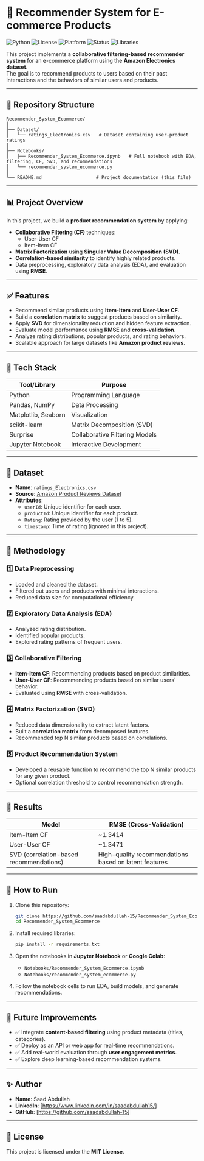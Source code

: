 # 🛒 Recommender System for E-commerce Products

![Python](https://img.shields.io/badge/Python-3.9-blue.svg)
![License](https://img.shields.io/badge/License-MIT-green.svg)
![Platform](https://img.shields.io/badge/Platform-Google%20Colab-orange.svg)
![Status](https://img.shields.io/badge/Status-Completed-brightgreen.svg)
![Libraries](https://img.shields.io/badge/Libraries-Pandas%2C%20Surprise%2C%20scikit--learn-lightgrey.svg)

This project implements a **collaborative filtering-based recommender system** for an e-commerce platform using the **Amazon Electronics dataset**.  
The goal is to recommend products to users based on their past interactions and the behaviors of similar users and products.

---

## 📂 Repository Structure

```
Recommender_System_Ecommerce/
│
├── Dataset/
│   └── ratings_Electronics.csv   # Dataset containing user-product ratings
│
├── Notebooks/
│   ├── Recommender_System_Ecommerce.ipynb   # Full notebook with EDA, filtering, CF, SVD, and recommendations
│   └── recommender_system_ecommerce.py
│
└── README.md                    # Project documentation (this file)
```

---

## 📊 Project Overview

In this project, we build a **product recommendation system** by applying:
- **Collaborative Filtering (CF)** techniques:
  - User-User CF
  - Item-Item CF
- **Matrix Factorization** using **Singular Value Decomposition (SVD)**.
- **Correlation-based similarity** to identify highly related products.
- Data preprocessing, exploratory data analysis (EDA), and evaluation using **RMSE**.

---

## ✅ Features

- Recommend similar products using **Item-Item** and **User-User CF**.
- Build a **correlation matrix** to suggest products based on similarity.
- Apply **SVD** for dimensionality reduction and hidden feature extraction.
- Evaluate model performance using **RMSE** and **cross-validation**.
- Analyze rating distributions, popular products, and rating behaviors.
- Scalable approach for large datasets like **Amazon product reviews**.

---

## 🔧 Tech Stack

| Tool/Library | Purpose |
|--------------|---------|
| Python       | Programming Language |
| Pandas, NumPy | Data Processing |
| Matplotlib, Seaborn | Visualization |
| scikit-learn | Matrix Decomposition (SVD) |
| Surprise | Collaborative Filtering Models |
| Jupyter Notebook | Interactive Development |

---

## 📁 Dataset

- **Name**: `ratings_Electronics.csv`
- **Source**: [Amazon Product Reviews Dataset](https://www.kaggle.com/datasets/saurav9786/amazon-product-reviews)
- **Attributes**:
  - `userId`: Unique identifier for each user.
  - `productId`: Unique identifier for each product.
  - `Rating`: Rating provided by the user (1 to 5).
  - `timestamp`: Time of rating (ignored in this project).

---

## 🔄 Methodology

### 1️⃣ Data Preprocessing
- Loaded and cleaned the dataset.
- Filtered out users and products with minimal interactions.
- Reduced data size for computational efficiency.

### 2️⃣ Exploratory Data Analysis (EDA)
- Analyzed rating distribution.
- Identified popular products.
- Explored rating patterns of frequent users.

### 3️⃣ Collaborative Filtering
- **Item-Item CF**: Recommending products based on product similarities.
- **User-User CF**: Recommending products based on similar users' behavior.
- Evaluated using **RMSE** with cross-validation.

### 4️⃣ Matrix Factorization (SVD)
- Reduced data dimensionality to extract latent factors.
- Built a **correlation matrix** from decomposed features.
- Recommended top N similar products based on correlations.

### 5️⃣ Product Recommendation System
- Developed a reusable function to recommend the top N similar products for any given product.
- Optional correlation threshold to control recommendation strength.

---

## 🧠 Results

| Model | RMSE (Cross-Validation) |
|-------|-------------------------|
| Item-Item CF | ~1.3414 |
| User-User CF | ~1.3471 |
| SVD (correlation-based recommendations) | High-quality recommendations based on latent features |

---

## 🚀 How to Run

1. Clone this repository:
   ```bash
   git clone https://github.com/saadabdullah-15/Recommender_System_Ecommerce.git
   cd Recommender_System_Ecommerce
   ```

2. Install required libraries:
   ```bash
   pip install -r requirements.txt
   ```

3. Open the notebooks in **Jupyter Notebook** or **Google Colab**:
   - `Notebooks/Recommender_System_Ecommerce.ipynb`
   - `Notebooks/recommender_system_ecommerce.py`

4. Follow the notebook cells to run EDA, build models, and generate recommendations.

---

## 🎯 Future Improvements
- ✅ Integrate **content-based filtering** using product metadata (titles, categories).
- ✅ Deploy as an API or web app for real-time recommendations.
- ✅ Add real-world evaluation through **user engagement metrics**.
- ✅ Explore deep learning-based recommendation systems.

---

## ✨ Author
- **Name**: Saad Abdullah
- **LinkedIn**: [https://www.linkedin.com/in/saadabdullah15/]  
- **GitHub**: [https://github.com/saadabdullah-15]  

---

## 📜 License
This project is licensed under the **MIT License**.

